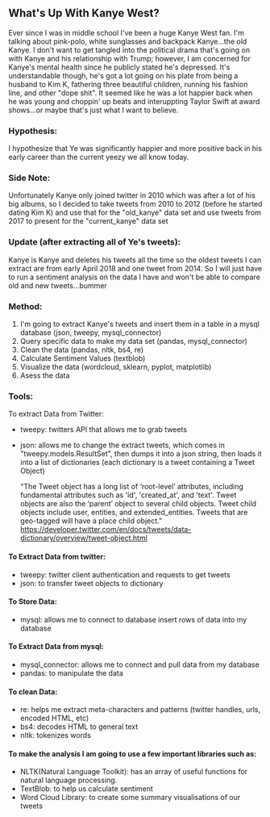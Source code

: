 ## What's Up With Kanye West?
Ever since I was in middle school I've been a huge Kanye West fan. I'm talking about pink-polo, white sunglasses and backpack Kanye...the old Kanye. I don't want to get tangled into the political drama that's going on with Kanye and his relationship with Trump; however, I am concerned for Kanye's mental health since he publicly stated he's depressed. It's understandable though, he's got a lot going on his plate from being a husband to Kim K, fathering three beautiful children, running his fashion line, and other "dope shit". It seemed like he was a lot happier back when he was young and choppin' up beats and interuppting Taylor Swift at award shows...or maybe that's just what I want to believe.

### Hypothesis:
I hypothesize that Ye was significantly happier and more positive back in his early career than the current yeezy we all know today.

### Side Note:
Unfortunately Kanye only joined twitter in 2010 which was after a lot of his big albums, so I decided to take tweets from 2010 to 2012 (before he started dating Kim K) and use that for the "old_kanye" data set and use tweets from 2017 to present for the "current_kanye" data set 

### Update (after extracting all of Ye's tweets):
Kanye is Kanye and deletes his tweets all the time so the oldest tweets I can extract are from early April 2018 and one tweet from 2014. So I will just have to run a sentiment analysis on the data I have and won't be able to compare old and new tweets...bummer 

### Method:
1. I'm going to extract Kanye's tweets and insert them in a table in a mysql database
    (json, tweepy, mysql_connector)
2. Query specific data to make my data set
    (pandas, mysql_connector)
3. Clean the data
    (pandas, nltk, bs4, re)
4. Calculate Sentiment Values
    (textblob)
5. Visualize the data
    (wordcloud, sklearn, pyplot, matplotlib)
6. Asess the data

### Tools:
To extract Data from Twitter:
- tweepy: twitters API that allows me to grab tweets
- json: allows me to change the extract tweets, which comes in "tweepy.models.ResultSet", then dumps it into a
  json string, then loads it into a list of dictionaries (each dictionary is a tweet containing a Tweet Object)
  
  "The Tweet object has a long list of ‘root-level’ attributes, including fundamental attributes such as 'id',
  'created_at', and 'text'. Tweet objects are also the ‘parent’ object to several child objects. Tweet child
  objects include user, entities, and extended_entities. Tweets that are geo-tagged will have a place child
  object."
  https://developer.twitter.com/en/docs/tweets/data-dictionary/overview/tweet-object.html
  
#### To Extract Data from twitter:
- tweepy: twitter client authentication and requests to get tweets
- json: to transfer tweet objects to dictionary

#### To Store Data:
- mysql: allows me to connect to database insert rows of data into my database

#### To Extract Data from mysql:
- mysql_connector: allows me to connect and pull data from my database
- pandas: to manipulate the data

#### To clean Data:
- re: helps me extract meta-characters and patterns (twitter handles, urls, encoded HTML, etc)
- bs4: decodes HTML to general text
- nltk: tokenizes words


#### To make the analysis I am going to use a few important libraries such as: 
- NLTK(Natural Language Toolkit): has an array of useful functions for natural language processing. 
- TextBlob: to help us calculate sentiment
- Word Cloud Library: to create some summary visualisations of our tweets

